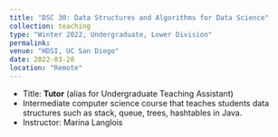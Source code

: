 ```yaml
---
title: "DSC 30: Data Structures and Algorithms for Data Science"
collection: teaching
type: "Winter 2022, Undergraduate, Lower Division"
permalink:
venue: "HDSI, UC San Diego"
date: 2022-03-28
location: "Remote"
---
```

* Title: **Tutor** (alias for Undergraduate Teaching Assistant)
* Intermediate computer science course that teaches students data structures such as stack, queue, trees, hashtables in Java.
* Instructor: Marina Langlois
